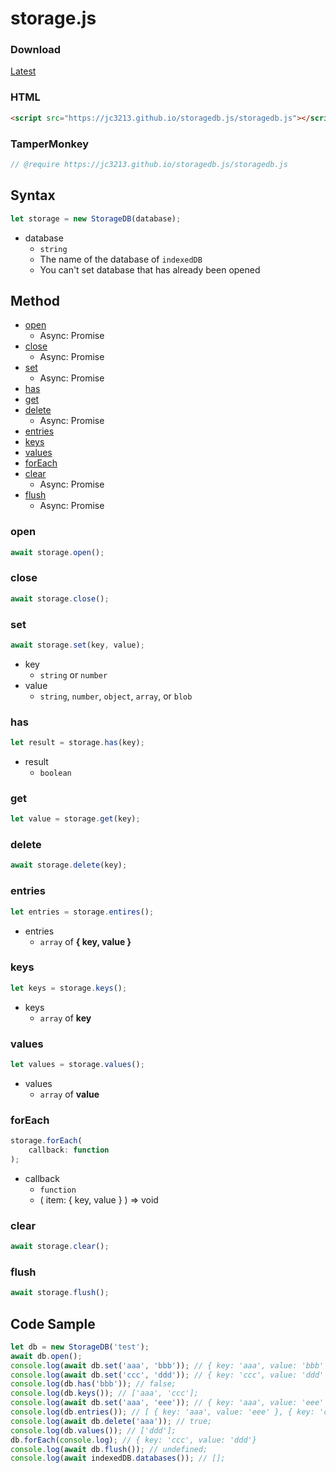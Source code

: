 # storage.js

### Download
[Latest](//jc3213.github.io/storagedb.js/storagedb.js)

### HTML
```HTML
<script src="https://jc3213.github.io/storagedb.js/storagedb.js"></script>
```

### TamperMonkey
```javascript
// @require https://jc3213.github.io/storagedb.js/storagedb.js
```

## Syntax
```javascript
let storage = new StorageDB(database);
```
- database
    - `string`
    - The name of the database of `indexedDB`
    - You can't set database that has already been opened

## Method
- [open](#open)
    - Async: Promise
- [close](#close)
    - Async: Promise
- [set](#set)
    - Async: Promise
- [has](#has)
- [get](#get)
- [delete](#delete)
    - Async: Promise
- [entries](#entries)
- [keys](#keys)
- [values](#values)
- [forEach](#foreach)
- [clear](#clear)
    - Async: Promise
- [flush](#flush)
    - Async: Promise

### open
```javascript
await storage.open();
```

### close
```javascript
await storage.close();
```

### set
```javascript
await storage.set(key, value);
```
- key
    - `string` or `number`
- value
    - `string`, `number`, `object`, `array`, or `blob`

### has
```javascript
let result = storage.has(key);
```
- result
    - `boolean`

### get
```javascript
let value = storage.get(key);
```

### delete
```javascript
await storage.delete(key);
```

### entries
```javascript
let entries = storage.entires();
```
- entries
    - `array` of **{ key, value }**

### keys
```javascript
let keys = storage.keys();
```
- keys
    - `array` of **key**

### values
```javascript
let values = storage.values();
```
- values
    - `array` of **value**

### forEach
```javascript
storage.forEach(
    callback: function
);
```
- callback
    - `function`
    - ( item: { key, value } ) => void

### clear
```javascript
await storage.clear();
```

### flush
```javascript
await storage.flush();
```

## Code Sample
```javascript
let db = new StorageDB('test');
await db.open();
console.log(await db.set('aaa', 'bbb')); // { key: 'aaa', value: 'bbb' };
console.log(await db.set('ccc', 'ddd')); // { key: 'ccc', value: 'ddd' };
console.log(db.has('bbb')); // false;
console.log(db.keys()); // ['aaa', 'ccc'];
console.log(await db.set('aaa', 'eee')); // { key: 'aaa', value: 'eee' };
console.log(db.entries()); // [ { key: 'aaa', value: 'eee' }, { key: 'ccc', value: 'ddd' } ];
console.log(await db.delete('aaa')); // true;
console.log(db.values()); // ['ddd'];
db.forEach(console.log); // { key: 'ccc', value: 'ddd'}
console.log(await db.flush()); // undefined;
console.log(await indexedDB.databases()); // [];
```
